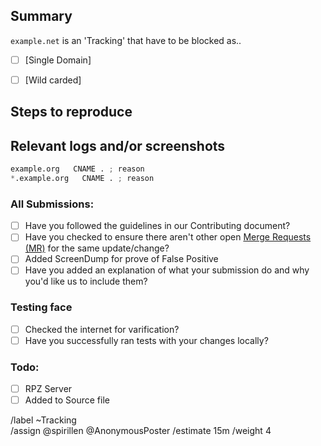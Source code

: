 ## Summary

<!-- Summarize the reason encountered concisely, and keep any domains in 
`back ticks` -->

`example.net` is an 'Tracking' that have to be blocked as..

- [ ] [Single Domain]<!-- source/tracking/domains.list -->
- [ ] [Wild carded]<!-- source/tracking/wildcard.list -->


## Steps to reproduce

<!-- How one can reproduce the issue - this is very important -->



## Relevant logs and/or screenshots

<!-- Paste any relevant logs - please use code blocks (```) to format 
console output, logs, and code as it's very hard to read otherwise. -->


```python
example.org   CNAME . ; reason
*.example.org   CNAME . ; reason
```

### All Submissions:
- [ ] Have you followed the guidelines in our Contributing document?
- [ ] Have you checked to ensure there aren't other open [Merge Requests (MR)](../../merge_requests) for the same update/change?
- [ ] Added ScreenDump for prove of False Positive
- [ ] Have you added an explanation of what your submission do and why you'd like us to include them?

### Testing face
- [ ] Checked the internet for varification?
- [ ] Have you successfully ran tests with your changes locally?

### Todo:
- [ ] RPZ Server
- [ ] Added to Source file

/label ~Tracking  
/assign @spirillen @AnonymousPoster
/estimate 15m
/weight 4
